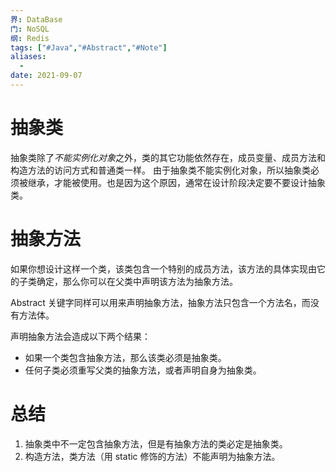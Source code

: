 ```yaml
---
界: DataBase
门: NoSQL
纲: Redis
tags: ["#Java","#Abstract","#Note"]
aliases:
  - 
date: 2021-09-07
---
```


# 抽象类
抽象类除了*不能实例化对象*之外，类的其它功能依然存在，成员变量、成员方法和构造方法的访问方式和普通类一样。
由于抽象类不能实例化对象，所以抽象类必须被继承，才能被使用。也是因为这个原因，通常在设计阶段决定要不要设计抽象类。

# 抽象方法
如果你想设计这样一个类，该类包含一个特别的成员方法，该方法的具体实现由它的子类确定，那么你可以在父类中声明该方法为抽象方法。

Abstract 关键字同样可以用来声明抽象方法，抽象方法只包含一个方法名，而没有方法体。

声明抽象方法会造成以下两个结果：

-   如果一个类包含抽象方法，那么该类必须是抽象类。
-   任何子类必须重写父类的抽象方法，或者声明自身为抽象类。

# 总结
1. 抽象类中不一定包含抽象方法，但是有抽象方法的类必定是抽象类。
2. 构造方法，类方法（用 static 修饰的方法）不能声明为抽象方法。